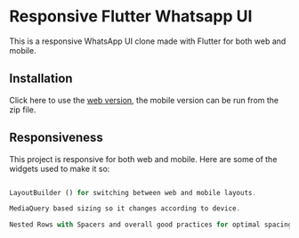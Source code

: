 # Responsive Flutter Whatsapp UI

This is a responsive WhatsApp UI clone made with Flutter for both web and mobile.

## Installation

Click here to use the [web version](https://flutterwhatsappclone.netlify.app/#/), the mobile version can be run from the zip file.

## Responsiveness

This project is responsive for both web and mobile. Here are some of the widgets used to make it so: 
   
```dart

LayoutBuilder () for switching between web and mobile layouts.

MediaQuery based sizing so it changes according to device.

Nested Rows with Spacers and overall good practices for optimal spacing for any device.

```
